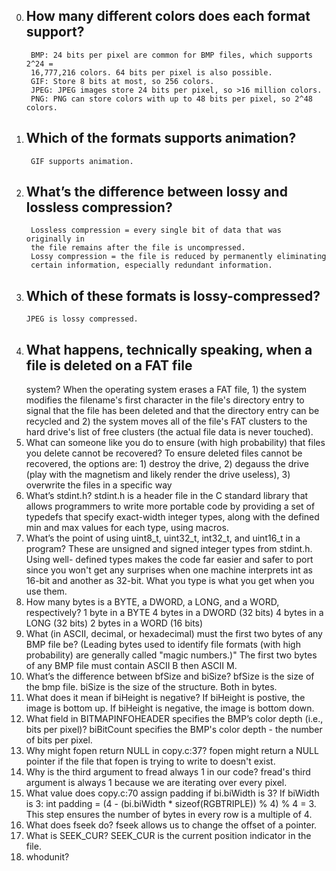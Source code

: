 0. ## How many different colors does each format support?
        BMP: 24 bits per pixel are common for BMP files, which supports 2^24 =
        16,777,216 colors. 64 bits per pixel is also possible.
        GIF: Store 8 bits at most, so 256 colors.
        JPEG: JPEG images store 24 bits per pixel, so >16 million colors.
        PNG: PNG can store colors with up to 48 bits per pixel, so 2^48 colors.

1. ## Which of the formats supports animation?
        GIF supports animation.
2. ## What’s the difference between lossy and lossless compression?
        Lossless compression = every single bit of data that was originally in
        the file remains after the file is uncompressed.
        Lossy compression = the file is reduced by permanently eliminating
        certain information, especially redundant information.
3.  ## Which of these formats is lossy-compressed?
        JPEG is lossy compressed.
4.  ## What happens, technically speaking, when a file is deleted on a FAT file
    system?
        When the operating system erases a FAT file, 1) the system modifies the
        filename's first character in the file's directory entry to signal that
        the file has been deleted and that the directory entry can be recycled
        and 2) the system moves all of the file's FAT clusters to the hard
        drive's list of free clusters (the actual file data is never touched).
5.  What can someone like you do to ensure (with high probability) that files
    you delete cannot be recovered?
        To ensure deleted files cannot be recovered, the options are:
                1)  destroy the drive,
                2)  degauss the drive (play with the magnetism and likely render
                    the drive useless),
                3)  overwrite the files in a specific way
6.  What’s stdint.h?
        stdint.h is a header file in the C standard library that allows
        programmers to write more portable code by providing a set of typedefs
        that specify exact-width integer types, along with the defined min and
        max values for each type, using macros.
7.  What’s the point of using uint8_t, uint32_t, int32_t, and uint16_t in a
    program?
        These are unsigned and signed integer types from stdint.h. Using well-
        defined types makes the code far easier and safer to port since you
        won't get any surprises when one machine interprets int as 16-bit and
        another as 32-bit. What you type is what you get when you use them.
8.  How many bytes is a BYTE, a DWORD, a LONG, and a WORD, respectively?
        1 byte in a BYTE
        4 bytes in a DWORD (32 bits)
        4 bytes in a LONG (32 bits)
        2 bytes in a WORD (16 bits)
9.  What (in ASCII, decimal, or hexadecimal) must the first two bytes of any BMP
    file be? (Leading bytes used to identify file formats (with high probability)
    are generally called "magic numbers.)"
        The first two bytes of any BMP file must contain ASCII B then ASCII M.
10. What’s the difference between bfSize and biSize?
        bfSize is the size of the bmp file. biSize is the size of the structure.
        Both in bytes.
11. What does it mean if biHeight is negative?
        If biHeight is postive, the image is bottom up. If biHeight is negative,
        the image is bottom down.
12. What field in BITMAPINFOHEADER specifies the BMP’s color depth (i.e., bits
    per pixel)?
        biBitCount specifies the BMP's color depth - the number of bits per
        pixel.
13. Why might fopen return NULL in copy.c:37?
        fopen might return a NULL pointer if the file that fopen is trying to
        write to doesn't exist.
14. Why is the third argument to fread always 1 in our code?
        fread's third argument is always 1 because we are iterating over every
        pixel.
15. What value does copy.c:70 assign padding if bi.biWidth is 3?
        If biWidth is 3:
        int padding =  (4 - (bi.biWidth * sizeof(RGBTRIPLE)) % 4) % 4 = 3.
        This step ensures the number of bytes in every row is a multiple of 4.
16. What does fseek do?
        fseek allows us to change the offset of a pointer.
17. What is SEEK_CUR?
        SEEK_CUR is the current position indicator in the file.
18. whodunit?